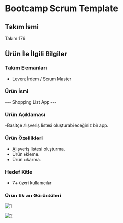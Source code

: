 # Bootcamp Scrum Template

## Takım İsmi

Takım 176

## Ürün İle İlgili Bilgiler

### Takım Elemanları 

 - Levent İrdem / Scrum Master
 

### Ürün İsmi 

--- Shopping List App ---

### Ürün Açıklaması

-Basitçe alışveriş listesi oluşturabileceğiniz bir app.

 
### Ürün Özellikleri

- Alışveriş listesi oluşturma.
- Ürün ekleme.
- Ürün çıkarma.


### Hedef Kitle

- 7+ üzeri kullanıcılar


### Ürün Ekran Görüntüleri

![1](https://user-images.githubusercontent.com/106345696/172218173-bd6ff4bb-c724-43f2-a23e-baf2cca4a97f.PNG)




![2](https://user-images.githubusercontent.com/106345696/172218180-6b75466c-b4b1-41ec-a6c9-39bfb231983a.PNG)





